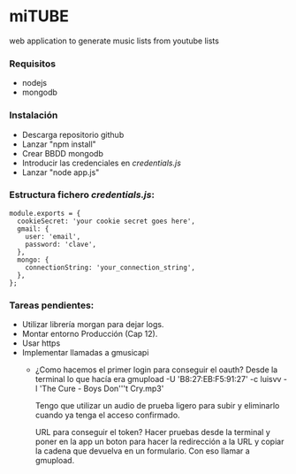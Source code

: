 # miTUBE
web application to generate music lists from youtube lists

### Requisitos

* nodejs
* mongodb


### Instalación

* Descarga repositorio github
* Lanzar "npm install"
* Crear BBDD mongodb
* Introducir las credenciales en *credentials.js*
* Lanzar "node app.js"


### Estructura fichero *credentials.js*:

```
module.exports = {
  cookieSecret: 'your cookie secret goes here',
  gmail: {
    user: 'email',
    password: 'clave',
  },
  mongo: {
    connectionString: 'your_connection_string',
  },
};
```


### Tareas pendientes:

* Utilizar librería morgan para dejar logs.
* Montar entorno Producción (Cap 12).
* Usar https
* Implementar llamadas a gmusicapi
  - ¿Como hacemos el primer login para conseguir el oauth? 
    Desde la terminal lo que hacía era 
    gmupload -U 'B8:27:EB:F5:91:27' -c luisvv -l 'The Cure - Boys Don'\''t Cry.mp3'

    Tengo que utilizar un audio de prueba ligero para subir y eliminarlo cuando ya tenga el acceso confirmado.

    URL para conseguir el token? Hacer pruebas desde la terminal y poner en la app un boton para hacer la redirección a la URL y copiar la cadena que devuelva en un formulario. Con eso llamar a gmupload.